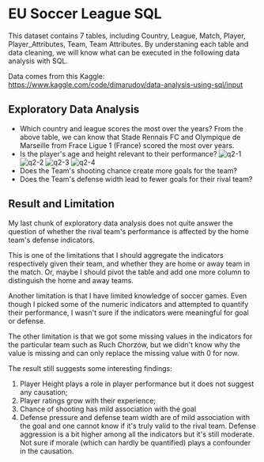 # EU Soccer League SQL

This dataset contains 7 tables, including Country, League, Match, Player, Player_Attributes, Team, Team Attributes. By understaning each table and data cleaning, we will know what can be executed in the following data analysis with SQL.

Data comes from this Kaggle: https://www.kaggle.com/code/dimarudov/data-analysis-using-sql/input


## Exploratory Data Analysis
- Which country and league scores the most over the years?
    From the above table, we can know that Stade Rennais FC and Olympique de Marseille from Frace Ligue 1 (France) scored the most over years.
- Is the player's age and height relevant to their performance?
  ![q2-1](https://github.com/lantisseverus/EU_Soccer_League_SQL/assets/66398727/804d1ecc-4928-4dca-952a-3fe29f014032)
  ![q2-2](https://github.com/lantisseverus/EU_Soccer_League_SQL/assets/66398727/1d2efcc7-e30f-4c5d-a971-26cc64599fce)
  ![q2-3](https://github.com/lantisseverus/EU_Soccer_League_SQL/assets/66398727/958dd4d6-6991-4b65-b715-9ecf929c7582)
  ![q2-4](https://github.com/lantisseverus/EU_Soccer_League_SQL/assets/66398727/8617672f-31de-46c2-bc51-5bc71dbf978a)
- Does the Team's shooting chance create more goals for the team?
- Does the Team's defense width lead to fewer goals for their rival team?


## Result and Limitation

My last chunk of exploratory data analysis does not quite answer the question of whether the rival team's performance is affected by the home team's defense indicators. 

This is one of the limitations that I should aggregate the indicators respectively given their team, and whether they are home or away team in the match. Or, maybe I should pivot the table and add one more column to distinguish the home and away teams. 

Another limitation is that I have limited knowledge of soccer games. Even though I picked some of the numeric indicators and attempted to quantify their performance, I wasn't sure if the indicators were meaningful for goal or defense. 

The other limitation is that we got some missing values in the indicators for the particular team such as Ruch Chorzów, but we didn't know why the value is missing and can only replace the missing value with 0 for now. 

The result still suggests some interesting findings: 

1. Player Height plays a role in player performance but it does not suggest any causation; 
2. Player ratings grow with their experience; 
3. Chance of shooting has mild association with the goal
4. Defense pressure and defense team width are of mild association with the goal and one cannot know if it's truly valid to the rival team. Defense aggression is a bit higher among all the indicators but it's still moderate. Not sure if morale (which can hardly be quantified) plays a confounder in the causation.
